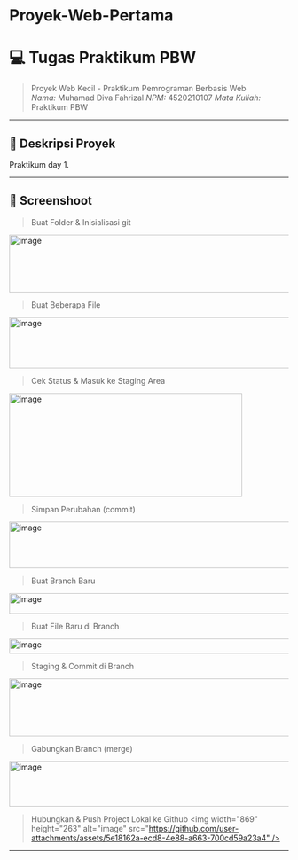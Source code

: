 # Proyek-Web-Pertama
# 💻 Tugas Praktikum PBW

> Proyek Web Kecil - Praktikum Pemrograman Berbasis Web  
> *Nama:* Muhamad Diva Fahrizal 
> *NPM:* 4520210107
> *Mata Kuliah:* Praktikum PBW  

---

## 🧾 Deskripsi Proyek

Praktikum day 1.

---

## 📸 Screenshoot

> Buat Folder & Inisialisasi git
<img width="663" height="104" alt="image" src="https://github.com/user-attachments/assets/83eb43a3-51fd-4c92-991d-6b2e3c0a8514" />

> Buat Beberapa File
<img width="784" height="92" alt="image" src="https://github.com/user-attachments/assets/8fba0a44-2fe3-4d4c-9aa7-a4af6e4b1ae4" />

> Cek Status & Masuk ke Staging Area
<img width="420" height="187" alt="image" src="https://github.com/user-attachments/assets/b2212b4a-f0d0-44a3-8f9a-600635d694cb" />

> Simpan Perubahan (commit)
<img width="871" height="84" alt="image" src="https://github.com/user-attachments/assets/36c18469-099f-4371-81b1-5af74397f2be" />

> Buat Branch Baru
<img width="561" height="37" alt="image" src="https://github.com/user-attachments/assets/f7b0c99e-e71d-4749-86df-c92c487b6b96" />

> Buat File  Baru di Branch
<img width="691" height="27" alt="image" src="https://github.com/user-attachments/assets/c6683875-5e2f-49bb-891c-8cfce22f76d8" />

> Staging & Commit di Branch
<img width="719" height="104" alt="image" src="https://github.com/user-attachments/assets/104a5ce4-b66d-4038-8123-26d188fe2d71" />

> Gabungkan Branch (merge)
<img width="517" height="82" alt="image" src="https://github.com/user-attachments/assets/a313dfa6-5b97-41e0-9b10-b9e020cc1e5e" />

> Hubungkan & Push Project Lokal ke Github
<img width="869" height="263" alt="image" src="https://github.com/user-attachments/assets/5e18162a-ecd8-4e88-a663-700cd59a23a4" />

---
